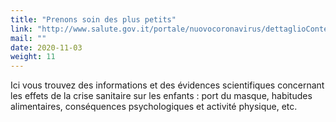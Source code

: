 ```yaml
---
title: "Prenons soin des plus petits"
link: "http://www.salute.gov.it/portale/nuovocoronavirus/dettaglioContenutiNuovoCoronavirus.jsp?lingua=italiano&id=5413&area=nuovoCoronavirus&menu=vuoto"
mail: ""
date: 2020-11-03
weight: 11
---
```


Ici vous trouvez des informations et des évidences scientifiques concernant les effets de la crise sanitaire sur les enfants : port du masque, habitudes alimentaires, conséquences psychologiques et activité physique, etc.
